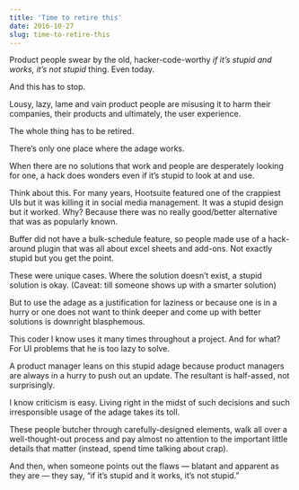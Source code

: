 ```yaml
---
title: 'Time to retire this'
date: 2016-10-27
slug: time-to-retire-this
---
```

Product people swear by the old, hacker-code-worthy _if it’s stupid and works, it’s not stupid_ thing. Even today.

And this has to stop.

Lousy, lazy, lame and vain product people are misusing it to harm their companies, their products and ultimately, the user experience.

The whole thing has to be retired.

There’s only one place where the adage works.

When there are no solutions that work and people are desperately looking for one, a hack does wonders even if it’s stupid to look at and use.

Think about this. For many years, Hootsuite featured one of the crappiest UIs but it was killing it in social media management. It was a stupid design but it worked. Why? Because there was no really good/better alternative that was as popularly known.

Buffer did not have a bulk-schedule feature, so people made use of a hack-around plugin that was all about excel sheets and add-ons. Not exactly stupid but you get the point.

These were unique cases. Where the solution doesn’t exist, a stupid solution is okay. (Caveat: till someone shows up with a smarter solution)

But to use the adage as a justification for laziness or because one is in a hurry or one does not want to think deeper and come up with better solutions is downright blasphemous.

This coder I know uses it many times throughout a project. And for what? For UI problems that he is too lazy to solve.

A product manager leans on this stupid adage because product managers are always in a hurry to push out an update. The resultant is half-assed, not surprisingly.

I know criticism is easy. Living right in the midst of such decisions and such irresponsible usage of the adage takes its toll.

These people butcher through carefully-designed elements, walk all over a well-thought-out process and pay almost no attention to the important little details that matter (instead, spend time talking about crap).

And then, when someone points out the flaws — blatant and apparent as they are — they say, “if it’s stupid and it works, it’s not stupid.”